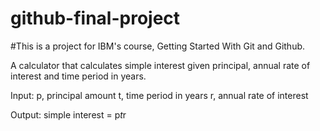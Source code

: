 # github-final-project

#This is a project for IBM's course, Getting Started With Git and Github.

A calculator that calculates simple interest given principal, annual rate of interest and time period in years.

Input:
   p, principal amount
   t, time period in years
   r, annual rate of interest

Output:
   simple interest = p*t*r
